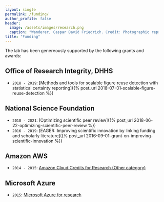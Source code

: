 ```yaml
---
layout: single
permalink: /funding/
author_profile: false
header:
  image: /assets/images/research.png
  caption: "Wanderer, Caspar David Friedrich. Credit: Photographic reproduction by Cybershot800i. (Diff), Wikimedia Commons"
title: "Funding"
---
```


The lab has been genereously supported by the following grants and awards:

## Office of Research Integrity, DHHS

- `2018 - 2019`: [Methods and tools for scalable figure reuse
 detection with statistical certainty reporting]({% 
 post_url 2018-07-01-scalable-figure-reuse-detection %})

## National Science Foundation

- `2018 - 2021`: [Optimizing scientific peer review]({% post_url 2018-06-22-optimizing-scientific-peer-review %})
- `2016 - 2019`: [EAGER: Improving scientific innovation by linking 
  funding and scholarly literature]({% post_url 2016-09-01-grant-on-improving-scientific-innovation %})
  
  
## Amazon AWS 

- `2014 - 2015`: [Amazon Cloud Credits for Research (Other category)](https://aws.amazon.com/research-credits/2015-recipients/)

## Microsoft Azure 

- `2015`: [Microsoft Azure for research](https://www.microsoft.com/en-us/research/academic-program/microsoft-azure-for-research/)
